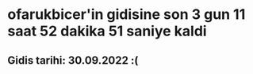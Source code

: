 # ofarukbicer'in gidisine son 3 gun 11 saat 52 dakika 51 saniye kaldi

## Gidis tarihi: 30.09.2022 :(